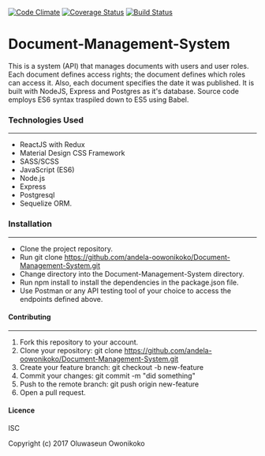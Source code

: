[![Code Climate](https://codeclimate.com/github/andela-oowonikoko/Document-Management-System/badges/gpa.svg)](https://codeclimate.com/github/andela-oowonikoko/Document-Management-System)
[![Coverage Status](https://coveralls.io/repos/github/andela-oowonikoko/Document-Management-System/badge.svg?branch=development)](https://coveralls.io/github/andela-oowonikoko/Document-Management-System?branch=development)
[![Build Status](https://travis-ci.org/andela-oowonikoko/Document-Management-System.svg?branch=development)](https://travis-ci.org/andela-oowonikoko/Document-Management-System)

# Document-Management-System

This is a system (API) that manages documents with users and user roles. Each document defines access rights; the document defines which roles can access it. Also, each document specifies the date it was published. It is built with NodeJS, Express and Postgres as it's database.
Source code employs ES6 syntax traspiled down to ES5 using Babel.


### Technologies Used
---

- ReactJS with Redux
- Material Design CSS Framework
- SASS/SCSS
- JavaScript (ES6)
- Node.js
- Express
- Postgresql
- Sequelize ORM.


### Installation
---

- Clone the project repository.
- Run git clone https://github.com/andela-oowonikoko/Document-Management-System.git
- Change directory into the Document-Management-System directory.
- Run npm install to install the dependencies in the package.json file.
- Use Postman or any API testing tool of your choice to access the endpoints defined above.


#### Contributing
---

1. Fork this repository to your account.
2. Clone your repository: git clone https://github.com/andela-oowonikoko/Document-Management-System.git
3. Create your feature branch: git checkout -b new-feature
4. Commit your changes: git commit -m "did something"
5. Push to the remote branch: git push origin new-feature
6. Open a pull request.

#### Licence
ISC

Copyright (c) 2017 Oluwaseun Owonikoko